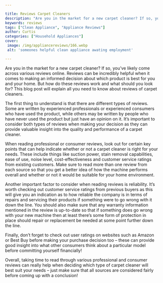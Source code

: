 ```yaml
---

title: Reviews Carpet Cleaners
description: "Are you in the market for a new carpet cleaner? If so, you’ve likely come across various reviews online. Reviews can be incredibly...check it out to learn"
keywords: reviews
tags: ["Clean Appliance", "Appliance Reviews"]
author: Curtis
categories: ["Household Appliances"]
cover: 
 image: /img/appliancereviews/166.webp
 alt: 'someones helpful clean appliance awating employment'

---
```


Are you in the market for a new carpet cleaner? If so, you’ve likely come across various reviews online. Reviews can be incredibly helpful when it comes to making an informed decision about which product is best for you and your home. But how do these reviews work and what should you look for? This blog post will explain all you need to know about reviews of carpet cleaners. 

The first thing to understand is that there are different types of reviews. Some are written by experienced professionals or experienced consumers who have used the product, while others may be written by people who have never used the product but just have an opinion on it. It’s important to consider both types of reviews when making your decision as they can provide valuable insight into the quality and performance of a carpet cleaner. 

When reading professional or consumer reviews, look out for certain key points that can help indicate whether or not a carpet cleaner is right for your needs. These include things like suction power, stain removal capabilities, ease of use, noise level, cost-effectiveness and customer service ratings from existing customers. Make sure to read more than one review from each source so that you get a better idea of how the machine performs overall and whether or not it would be suitable for your home environment. 

Another important factor to consider when reading reviews is reliability. It’s worth checking out customer service ratings from previous buyers as this will give you an indication as to how reliable the company is in terms of repairs and servicing their products if something were to go wrong with it down the line. You should also make sure that any warranty information mentioned in the review is up-to-date so that if something does go wrong with your new machine then at least there’s some form of protection in place should repair or replacement be needed at some point further down the line. 

Finally, don’t forget to check out user ratings on websites such as Amazon or Best Buy before making your purchase decision too – these can provide good insight into what other consumers think about a particular model before committing yourself financially! 

Overall, taking time to read through various professional and consumer reviews can really help when deciding which type of carpet cleaner will best suit your needs – just make sure that all sources are considered fairly before coming up with a conclusion!
